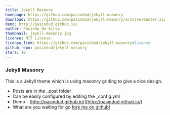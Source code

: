 ```yaml
---
title: Jekyll Masonry
homepage: https://github.com/pasindud/jekyll-masonry
download: https://github.com/pasindud/jekyll-masonry/archive/master.zip
demo: http://pasindud.github.io/
author: Pasindu De Silva
thumbnail: jeykll-masonry.jpg
license: MIT License
license_link: https://github.com/pasindud/jekyll-masonry#license
github_repo: pasindud/jekyll-masonry
stars: 10
---
```


### Jekyll Masonry

This is a Jekyll theme which is using masonry griding to give a nice
design.

- Posts are in the _post folder
- Can be easily configured by editing the _config.yml
- Demo - [http://pasindud.github.io/](http://pasindud.github.io/)
- What are you waiting for go [fork me on
  github!](https://github.com/pasindud/jekyll-masonry)
